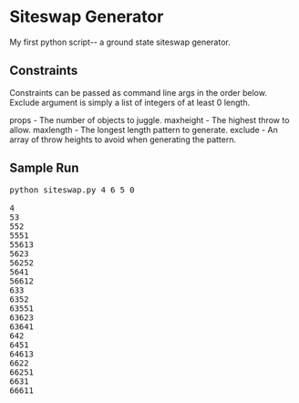 Siteswap Generator
==================

My first python script-- a ground state siteswap generator.

Constraints
-----------

Constraints can be passed as command line args in the order below.
Exclude argument is simply a list of integers of at least 0 length.

props - The number of objects to juggle.
maxheight - The highest throw to allow.
maxlength - The longest length pattern to generate.
exclude - An array of throw heights to avoid when generating the pattern.

Sample Run
----------
<pre>
python siteswap.py 4 6 5 0

4
53
552
5551
55613
5623
56252
5641
56612
633
6352
63551
63623
63641
642
6451
64613
6622
66251
6631
66611
</pre>
